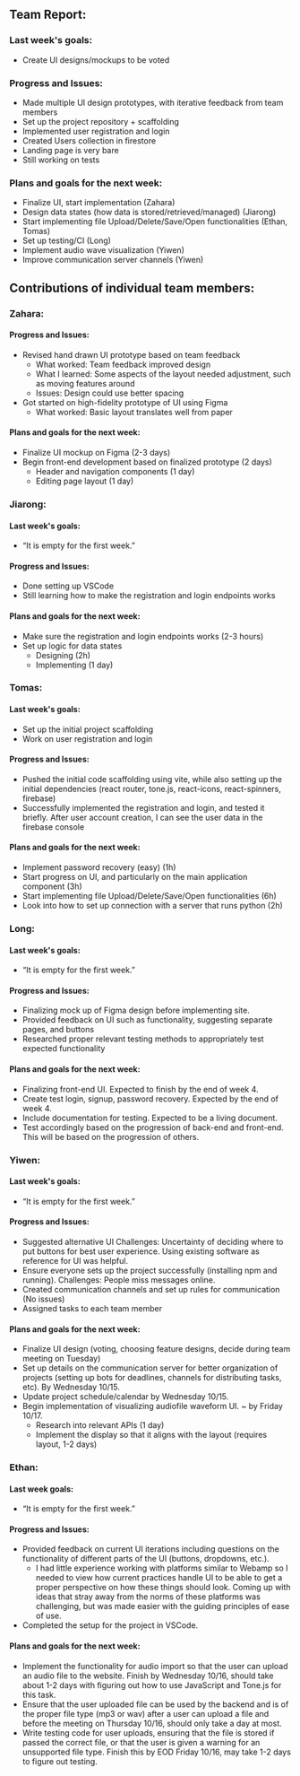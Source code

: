 ## Team Report:

### Last week's goals:

- Create UI designs/mockups to be voted

### Progress and Issues:

- Made multiple UI design prototypes, with iterative feedback from team members
- Set up the project repository + scaffolding
- Implemented user registration and login
- Created Users collection in firestore
- Landing page is very bare
- Still working on tests

### Plans and goals for the next week:

- Finalize UI, start implementation (Zahara)
- Design data states (how data is stored/retrieved/managed) (Jiarong)
- Start implementing file Upload/Delete/Save/Open functionalities (Ethan, Tomas)
- Set up testing/CI (Long)
- Implement audio wave visualization (Yiwen)
- Improve communication server channels (Yiwen)

## Contributions of individual team members:

### Zahara:

#### Progress and Issues:

- Revised hand drawn UI prototype based on team feedback
  - What worked: Team feedback improved design
  - What I learned: Some aspects of the layout needed adjustment, such as moving features around
  - Issues: Design could use better spacing
- Got started on high-fidelity prototype of UI using Figma
  - What worked: Basic layout translates well from paper

#### Plans and goals for the next week:

- Finalize UI mockup on Figma (2-3 days)
- Begin front-end development based on finalized prototype (2 days)
  - Header and navigation components (1 day)
  - Editing page layout (1 day)

### Jiarong:

#### Last week's goals:

- “It is empty for the first week.”

#### Progress and Issues:

- Done setting up VSCode
- Still learning how to make the registration and login endpoints works

#### Plans and goals for the next week:

- Make sure the registration and login endpoints works (2-3 hours)
- Set up logic for data states
  - Designing (2h)
  - Implementing (1 day)

### Tomas:

#### Last week's goals:

- Set up the initial project scaffolding
- Work on user registration and login

#### Progress and Issues:

- Pushed the initial code scaffolding using vite, while also setting up the initial dependencies (react router, tone.js, react-icons, react-spinners, firebase)
- Successfully implemented the registration and login, and tested it briefly. After user account creation, I can see the user data in the firebase console

#### Plans and goals for the next week:

- Implement password recovery (easy) (1h)
- Start progress on UI, and particularly on the main application component (3h)
- Start implementing file Upload/Delete/Save/Open functionalities (6h)
- Look into how to set up connection with a server that runs python (2h)

### Long:

#### Last week's goals:

- “It is empty for the first week.”

#### Progress and Issues:

- Finalizing mock up of Figma design before implementing site.
- Provided feedback on UI such as functionality, suggesting separate pages, and buttons
- Researched proper relevant testing methods to appropriately test expected functionality

#### Plans and goals for the next week:

- Finalizing front-end UI. Expected to finish by the end of week 4.
- Create test login, signup, password recovery. Expected by the end of week 4.
- Include documentation for testing. Expected to be a living document.
- Test accordingly based on the progression of back-end and front-end. This will be based on the progression of others.

### Yiwen:

#### Last week's goals:

- “It is empty for the first week.”

#### Progress and Issues:

- Suggested alternative UI
  Challenges: Uncertainty of deciding where to put buttons for best user experience. Using existing software as reference for UI was helpful.
- Ensure everyone sets up the project successfully (installing npm and running).
  Challenges: People miss messages online.
- Created communication channels and set up rules for communication (No issues)
- Assigned tasks to each team member

#### Plans and goals for the next week:

- Finalize UI design (voting, choosing feature designs, decide during team meeting on Tuesday)
- Set up details on the communication server for better organization of projects (setting up bots for deadlines, channels for distributing tasks, etc). By Wednesday 10/15.
- Update project schedule/calendar by Wednesday 10/15.
- Begin implementation of visualizing audiofile waveform UI. ~ by Friday 10/17.
  - Research into relevant APIs (1 day)
  - Implement the display so that it aligns with the layout (requires layout, 1-2 days)

### Ethan:

#### Last week goals:

- “It is empty for the first week.”

#### Progress and Issues:

- Provided feedback on current UI iterations including questions on the functionality of different parts of the UI (buttons, dropdowns, etc.).
  - I had little experience working with platforms similar to Webamp so I needed to view how current practices handle UI to be able to get a proper perspective on how these things should look. Coming up with ideas that stray away from the norms of these platforms was challenging, but was made easier with the guiding principles of ease of use.
- Completed the setup for the project in VSCode.

#### Plans and goals for the next week:

- Implement the functionality for audio import so that the user can upload an audio file to the website. Finish by Wednesday 10/16, should take about 1-2 days with figuring out how to use JavaScript and Tone.js for this task.
- Ensure that the user uploaded file can be used by the backend and is of the proper file type (mp3 or wav) after a user can upload a file and before the meeting on Thursday 10/16, should only take a day at most.
- Write testing code for user uploads, ensuring that the file is stored if passed the correct file, or that the user is given a warning for an unsupported file type. Finish this by EOD Friday 10/16, may take 1-2 days to figure out testing.
